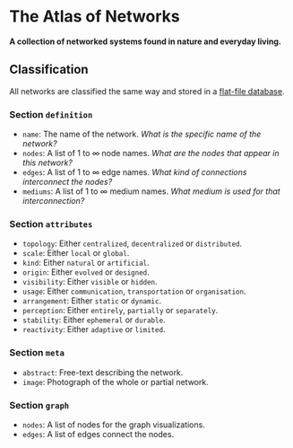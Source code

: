 # The Atlas of Networks

**A collection of networked systems found in nature and everyday living.**

## Classification

All networks are classified the same way and stored in a [flat-file database](https://github.com/networkedartifacts/atlas/tree/master/data/networks).

### Section `definition`

- `name`: The name of the network. _What is the specific name of the network?_
- `nodes`: A list of 1 to ∞ node names. _What are the nodes that appear in this network?_
- `edges`: A list of 1 to ∞ edge names. _What kind of connections interconnect the nodes?_
- `mediums`: A list of 1 to ∞ medium names. _What medium is used for that interconnection?_

### Section `attributes`

- `topology`: Either `centralized`, `decentralized` or `distributed`.
- `scale`: Either `local` or `global`.
- `kind`: Either `natural` or `artificial`.
- `origin`: Either `evolved` or `designed`.
- `visibility`: Either `visible` or `hidden`.
- `usage`: Either `communication`, `transportation` or `organisation`.
- `arrangement`: Either `static` or `dynamic`.
- `perception`: Either `entirely`, `partially` or `separately`.
- `stability`: Either `ephemeral` or `durable`.
- `reactivity`: Either `adaptive` or `limited`.

### Section `meta`

- `abstract`: Free-text describing the network.
- `image`: Photograph of the whole or partial network.

### Section `graph`

- `nodes`: A list of nodes for the graph visualizations.
- `edges`: A list of edges connect the nodes.
